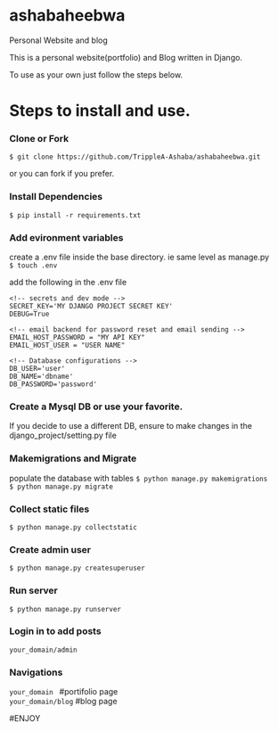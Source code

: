 # ashabaheebwa
Personal Website and blog

This is a personal website(portfolio) and Blog written in Django.

To use as your own just follow the steps below.

# Steps to install and use.

### Clone or Fork

``` $ git clone https://github.com/TrippleA-Ashaba/ashabaheebwa.git ```

or you can fork if you prefer.

### Install Dependencies
``` $ pip install -r requirements.txt ```

### Add evironment variables
create a .env file inside the base directory. ie same level as manage.py
</br>
``` $ touch .env ```

add the following in the .env file
```
<!-- secrets and dev mode -->
SECRET_KEY='MY DJANGO PROJECT SECRET KEY'
DEBUG=True

<!-- email backend for password reset and email sending -->
EMAIL_HOST_PASSWORD = "MY API KEY"
EMAIL_HOST_USER = "USER NAME"

<!-- Database configurations -->
DB_USER='user'
DB_NAME='dbname'
DB_PASSWORD='password'

```
### Create a Mysql DB or use your favorite. 
If you decide to use a different DB, ensure to make changes in the django_project/setting.py file

### Makemigrations and Migrate
populate the database with tables
``` $ python manage.py makemigrations ```
</br>
``` $ python manage.py migrate ```

### Collect static files
``` $ python manage.py collectstatic ```

### Create admin user
``` $ python manage.py createsuperuser ```

### Run server
``` $ python manage.py runserver ```

### Login in to add posts
``` your_domain/admin ```

### Navigations
```your_domain ```    #portifolio page
</br>
``` your_domain/blog ```  #blog page

#ENJOY
